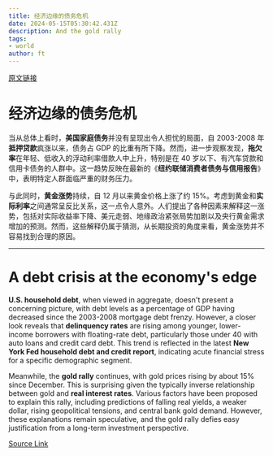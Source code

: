 ```yaml
---
title: 经济边缘的债务危机
date: 2024-05-15T05:30:42.431Z
description: And the gold rally
tags: 
- world
author: ft
---
```


[原文链接](https://ft.com/content/8b935a91-725a-4c3b-b03a-962ab6bc37f8)

# 经济边缘的债务危机 

当从总体上看时，**美国家庭债务**并没有呈现出令人担忧的局面，自 2003-2008 年**抵押贷款**疯涨以来，债务占 GDP 的比重有所下降。然而，进一步观察发现，**拖欠率**在年轻、低收入的浮动利率借款人中上升，特别是在 40 岁以下、有汽车贷款和信用卡债务的人群中。这一趋势反映在最新的《**纽约联储消费者债务与信用报告**》中，表明特定人群面临严重的财务压力。

与此同时，**黄金涨势**持续，自 12 月以来黄金价格上涨了约 15%。考虑到黄金和**实际利率**之间通常呈反比关系，这一点令人意外。人们提出了各种因素来解释这一涨势，包括对实际收益率下降、美元走弱、地缘政治紧张局势加剧以及央行黄金需求增加的预测。然而，这些解释仍属于猜测，从长期投资的角度来看，黄金涨势并不容易找到合理的原因。

---

# A debt crisis at the economy's edge 

**U.S. household debt**, when viewed in aggregate, doesn't present a concerning picture, with debt levels as a percentage of GDP having decreased since the 2003-2008 mortgage debt frenzy. However, a closer look reveals that **delinquency rates** are rising among younger, lower-income borrowers with floating-rate debt, particularly those under 40 with auto loans and credit card debt. This trend is reflected in the latest **New York Fed household debt and credit report**, indicating acute financial stress for a specific demographic segment. 

Meanwhile, the **gold rally** continues, with gold prices rising by about 15% since December. This is surprising given the typically inverse relationship between gold and **real interest rates**. Various factors have been proposed to explain this rally, including predictions of falling real yields, a weaker dollar, rising geopolitical tensions, and central bank gold demand. However, these explanations remain speculative, and the gold rally defies easy justification from a long-term investment perspective.

[Source Link](https://ft.com/content/8b935a91-725a-4c3b-b03a-962ab6bc37f8)

